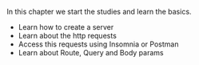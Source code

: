 In this chapter we start the studies and learn the basics.

* Learn how to create a server
* Learn about the http requests
* Access this requests using Insomnia or Postman
* Learn about Route, Query and Body params
